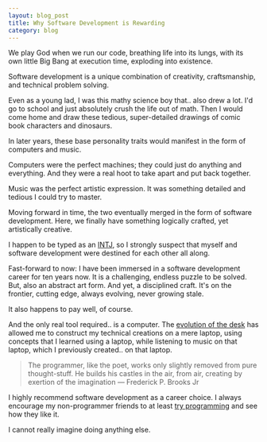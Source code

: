 ```yaml
---
layout: blog_post
title: Why Software Development is Rewarding
category: blog
---
```


We play God when we run our code, breathing life into its lungs, with its own little Big Bang at execution time, exploding into existence.

Software development is a unique combination of creativity, craftsmanship, and technical problem solving.

Even as a young lad, I was this mathy science boy that.. also drew a lot. I'd go to school and just absolutely crush the life out of math. Then I would come home and draw these tedious, super-detailed drawings of comic book characters and dinosaurs.

In later years, these base personality traits would manifest in the form of computers and music.

Computers were the perfect machines; they could just do anything and everything. And they were a real hoot to take apart and put back together.

Music was the perfect artistic expression. It was something detailed and tedious I could try to master.

Moving forward in time, the two eventually merged in the form of software development. Here, we finally have something logically crafted, yet artistically creative.

I happen to be typed as an [INTJ](http://www.personalitypage.com/high-level.html), so I strongly suspect that myself and software development were destined for each other all along.

Fast-forward to now: I have been immersed in a software development career for ten years now. It is a challenging, endless puzzle to be solved. But, also an abstract art form. And yet, a disciplined craft. It's on the frontier, cutting edge, always evolving, never growing stale.

It also happens to pay well, of course.

And the only real tool required.. is a computer. The [evolution of the desk](http://bestreviews.com/electronics#evolution-of-the-desk) has allowed me to construct my technical creations on a mere laptop, using concepts that I learned using a laptop, while listening to music on that laptop, which I previously created.. on that laptop.

> The programmer, like the poet, works only slightly removed from pure thought-stuff. He builds his castles in the air, from air, creating by exertion of the imagination <span>― Frederick P. Brooks Jr</span>

I highly recommend software development as a career choice. I always encourage my non-programmer friends to at least [try programming](http://tryruby.org/levels/1/challenges/0) and see how they like it.

I cannot really imagine doing anything else.
